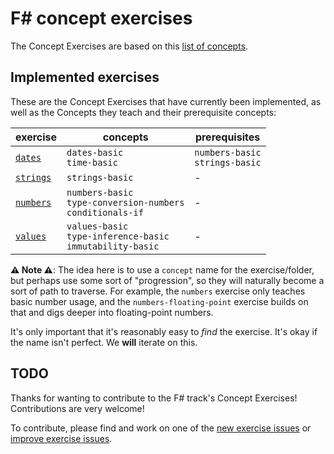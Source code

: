 # F&#35; concept exercises

The Concept Exercises are based on this [list of concepts][reference-shared].

## Implemented exercises

These are the Concept Exercises that have currently been implemented, as well as the Concepts they teach and their prerequisite concepts:

| exercise                              | concepts                                                            | prerequisites                       |
| ------------------------------------- | ------------------------------------------------------------------- | ----------------------------------- |
| [`dates`][concept-exercise-dates]     | `dates-basic`<br/>`time-basic`                                      | `numbers-basic`<br/>`strings-basic` |
| [`strings`][concept-exercise-strings] | `strings-basic`                                                     | -                                   |
| [`numbers`][concept-exercise-numbers] | `numbers-basic`<br/>`type-conversion-numbers`<br/>`conditionals-if` | -                                   |
| [`values`][concept-exercise-values]   | `values-basic`<br/>`type-inference-basic`<br/>`immutability-basic`  | -                                   |

**⚠ Note ⚠**: The idea here is to use a `concept` name for the exercise/folder, but perhaps use some sort of "progression", so they will naturally become a sort of path to traverse. For example, the `numbers` exercise only teaches basic number usage, and the `numbers-floating-point` exercise builds on that and digs deeper into floating-point numbers.

It's only important that it's reasonably easy to _find_ the exercise. It's okay if the name isn't perfect. We **will** iterate on this.

## TODO

Thanks for wanting to contribute to the F# track's Concept Exercises! Contributions are very welcome!

To contribute, please find and work on one of the [new exercise issues][issues-new-exercise] or [improve exercise issues][issues-improve-exercise].

[reference-shared]: ../../reference/README.md
[reference]: ./reference.md
[concept-exercises]: ./concept/README.md
[concept-exercise-dates]: ./dates/.meta/design.md
[concept-exercise-strings]: ./strings/.meta/design.md
[concept-exercise-numbers]: ./numbers/.meta/design.md
[concept-exercise-values]: ./values/.meta/design.md
[issues-new-exercise]: https://github.com/exercism/v3/issues?utf8=%E2%9C%93&q=is%3Aopen+label%3Atrack%2Ffsharp+label%3Atype%2Fnew-exercise+label%3Astatus%2Fhelp-wanted
[issues-improve-exercise]: https://github.com/exercism/v3/issues?utf8=%E2%9C%93&q=is%3Aopen+label%3Atrack%2Ffsharp+label%3Atype%2Fimprove-exercise+label%3Astatus%2Fhelp-wanted
